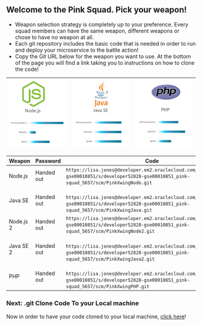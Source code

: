 ## Welcome to the Pink Squad. Pick your weapon! ##

+ Weapon selection strategy is completely up to your preference. Every squad members can have the same weapon, different weapons or chose to have no weapon at all.
+ Each git repository includes the basic code that is needed in order to run and deploy your microservice to the battle action!
+ Copy the Git URL below for the weapon you want to use. At the bottom of the page you will find a link taking you to instructions on how to clone the code!

| ![Red Squad](nodejs.png)  | ![Blue Squad](javase.png) | ![Black Squad](php.png) |
|:---:|:---:|:---:|

| Weapon        | Password     | Code  |
| ------------- |-------------| -----|
| Node.js      | Handed out | ``` https://lisa.jones@developer.em2.oraclecloud.com/developer52828-gse00010851/s/developer52828-gse00010851_pink-squad_5657/scm/PinkXwingNode.git ``` |
| Java SE      | Handed out      |   ```  https://lisa.jones@developer.em2.oraclecloud.com/developer52828-gse00010851/s/developer52828-gse00010851_pink-squad_5657/scm/PinkXwingJava.git ``` |
| Node.js 2      | Handed out | ``` https://lisa.jones@developer.em2.oraclecloud.com/developer52828-gse00010851/s/developer52828-gse00010851_pink-squad_5657/scm/PinkXwingNode2.git ``` |
| Java SE 2     | Handed out      |   ```  https://lisa.jones@developer.em2.oraclecloud.com/developer52828-gse00010851/s/developer52828-gse00010851_pink-squad_5657/scm/PinkXwingJava2.git ``` |
| PHP | Handed out      |  ```  https://lisa.jones@developer.em2.oraclecloud.com/developer52828-gse00010851/s/developer52828-gse00010851_pink-squad_5657/scm/PinkXwingPHP.git ``` |

### Next: .git Clone Code To your Local machine ###

Now in order to have your code cloned to your local machine, [click here](../clonecode.md)!
